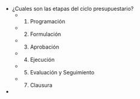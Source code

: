 - ¿Cuales son las etapas del ciclo presupuestario?
	- 1. Programación
	- 2. Formulación
	- 3. Aprobación
	- 4. Ejecución
	- 5. Evaluación y Seguimiento
	- 7. Clausura
-